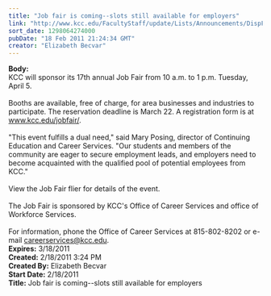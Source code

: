 ```yaml
---
title: "Job fair is coming--slots still available for employers"
link: "http://www.kcc.edu/FacultyStaff/update/Lists/Announcements/DispForm.aspx?ID=127"
sort_date: 1298064274000
pubDate: "18 Feb 2011 21:24:34 GMT"
creator: "Elizabeth Becvar"
---
```


<div><b>Body:</b> <div class=ExternalClass2DB265D6699441E08E7E407EC304DAB1><div>KCC will sponsor its 17th annual Job Fair from 10 a.m. to 1 p.m. Tuesday, April 5.</div>
<div><br>Booths are available, free of charge, for area businesses and industries to participate. The reservation deadline is March 22. A registration form is at <a href="/jobfair/">www.kcc.edu/jobfair/</a>.</div>
<div><br>&quot;This event fulfills a dual need,&quot; said Mary Posing, director of Continuing Education and Career Services. &quot;Our students and members of the community are eager to secure employment leads, and employers need to become acquainted with the qualified pool of potential employees from KCC.&quot;</div>
<div><br>View the Job Fair flier for details of the event. </div>
<div><br>The Job Fair is sponsored by KCC's Office of Career Services and office of Workforce Services.</div>
<div><br>For information, phone the Office of Career Services at 815-802-8202 or e-mail <a href="mailto:careerservices@kcc.edu">careerservices@kcc.edu</a>.<br></div></div></div>
<div><b>Expires:</b> 3/18/2011</div>
<div><b>Created:</b> 2/18/2011 3:24 PM</div>
<div><b>Created By:</b> Elizabeth Becvar</div>
<div><b>Start Date:</b> 2/18/2011</div>
<div><b>Title:</b> Job fair is coming--slots still available for employers</div>
